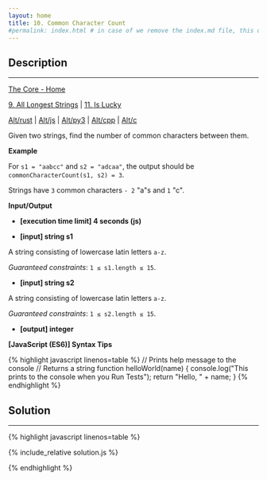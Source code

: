 ```yaml
---
layout: home
title: 10. Common Character Count
#permalink: index.html # in case of we remove the index.md file, this doc will be the index page
---
```


<div class="row">
<div class="columnStmt" markdown="1">

## Description
------

[The Core - Home](../../code-signal-arcade-thecore/README.html)

[9. All Longest Strings](../9_allLongestStrings/README.html) | [11. Is Lucky](../11_isLucky/README.html)

[Alt/rust](./Alt_rust/README.md) | [Alt/js](./Alt_js/README.html) | [Alt/py3](./Alt_py3/README.md) | [Alt/cpp](./Alt_cpp/README.md) | [Alt/c](./Alt_c/README.md)

Given two strings, find the number of common characters between them.

**Example**

For <code>s1 = "aabcc"</code> and <code>s2 = "adcaa"</code>, the output should be
<code>commonCharacterCount(s1, s2) = 3</code>.

Strings have <code>3</code> common characters <code>- 2</code> "a"s and <code>1</code> "c".

**Input/Output**

* **[execution time limit] 4 seconds (js)**

* **[input] string s1**

A string consisting of lowercase latin letters <code>a-z</code>.

*Guaranteed constraints*:
<code>1 ≤ s1.length ≤ 15</code>.

* **[input] string s2**

A string consisting of lowercase latin letters <code>a-z</code>.

*Guaranteed constraints*:
<code>1 ≤ s2.length ≤ 15</code>.

* **[output] integer**


**[JavaScript (ES6)] Syntax Tips**

{% highlight javascript linenos=table %}
// Prints help message to the console
// Returns a string
function helloWorld(name) {
    console.log("This prints to the console when you Run Tests");
    return "Hello, " + name;
}
{% endhighlight %}

</div>
<div class="columnSol" markdown="1">

## Solution
------

{% highlight javascript linenos=table %}

{% include_relative solution.js %}

{% endhighlight %}

</div>
</div>